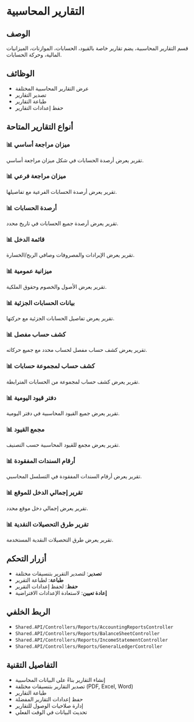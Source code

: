 # التقارير المحاسبية

## الوصف
قسم التقارير المحاسبية، يضم تقارير خاصة بالقيود، الحسابات، الموازنات، الميزانيات المالية، وحركة الحسابات.

## الوظائف
- عرض التقارير المحاسبية المختلفة
- تصدير التقارير
- طباعة التقارير
- حفظ إعدادات التقارير

## أنواع التقارير المتاحة

### 📊 **ميزان مراجعة أساسي**
تقرير يعرض أرصدة الحسابات في شكل ميزان مراجعة أساسي.

### 📊 **ميزان مراجعة فرعي**
تقرير يعرض أرصدة الحسابات الفرعية مع تفاصيلها.

### 📊 **أرصدة الحسابات**
تقرير يعرض أرصدة جميع الحسابات في تاريخ محدد.

### 📊 **قائمة الدخل**
تقرير يعرض الإيرادات والمصروفات وصافي الربح/الخسارة.

### 📊 **ميزانية عمومية**
تقرير يعرض الأصول والخصوم وحقوق الملكية.

### 📊 **بيانات الحسابات الجزئية**
تقرير يعرض تفاصيل الحسابات الجزئية مع حركتها.

### 📊 **كشف حساب مفصل**
تقرير يعرض كشف حساب مفصل لحساب محدد مع جميع حركاته.

### 📊 **كشف حساب لمجموعة حسابات**
تقرير يعرض كشف حساب لمجموعة من الحسابات المترابطة.

### 📊 **دفتر قيود اليومية**
تقرير يعرض جميع القيود المحاسبية في دفتر اليومية.

### 📊 **مجمع القيود**
تقرير يعرض مجمع للقيود المحاسبية حسب التصنيف.

### 📊 **أرقام السندات المفقودة**
تقرير يعرض أرقام السندات المفقودة في التسلسل المحاسبي.

### 📊 **تقرير إجمالي الدخل للموقع**
تقرير يعرض إجمالي دخل موقع محدد.

### 📊 **تقرير طرق التحصيلات النقدية**
تقرير يعرض طرق التحصيلات النقدية المستخدمة.

## أزرار التحكم
- **تصدير**: لتصدير التقرير بتنسيقات مختلفة
- **طباعة**: لطباعة التقرير
- **حفظ**: لحفظ إعدادات التقرير
- **إعادة تعيين**: لاستعادة الإعدادات الافتراضية

## الربط الخلفي
- `Shared.API/Controllers/Reports/AccountingReportsController`
- `Shared.API/Controllers/Reports/BalanceSheetController`
- `Shared.API/Controllers/Reports/IncomeStatementController`
- `Shared.API/Controllers/Reports/GeneralLedgerController`

## التفاصيل التقنية
- إنشاء التقارير بناءً على البيانات المحاسبية
- تصدير التقارير بتنسيقات مختلفة (PDF, Excel, Word)
- طباعة التقارير
- حفظ إعدادات التقارير المفضلة
- إدارة صلاحيات الوصول للتقارير
- تحديث البيانات في الوقت الفعلي
